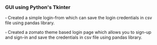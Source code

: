 <h3>GUI using Python's Tkinter</h3>
<p>▫️ Created a simple login-from which can save the login credentials in csv file using pandas library.</p>
<p>▫️ Created a zomato theme based login page which allows you to sign-up and sign-in and save the credentials in csv file using pandas library.</p>

